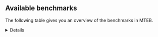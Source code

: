 ## Available benchmarks
The following table gives you an overview of the benchmarks in MTEB.

<details>

<!-- This allows the table to be autogenerated in the future: -->
<!-- BENCHMARKS TABLE START -->

| Name | Leaderboard name | # Tasks | Task Types | Domains | Languages |
|------|------------------|---------|------------|---------|-----------|
| [BEIR](https://arxiv.org/abs/2104.08663) | BEIR | 15 | Retrieval: 15 | [Financial, News, Academic, Government, Programming, Medical, Non-fiction, Blog, Written, Web, Social, Encyclopaedic, Reviews] | eng |
| [BEIR-NL](https://arxiv.org/abs/2412.08329) | BEIR-NL | 15 | Retrieval: 15 | [Academic, Non-fiction, Medical, Written, Web, Encyclopaedic] | nld |
| [BRIGHT](https://brightbenchmark.github.io/) | BRIGHT | 1 | Retrieval: 1 | [Non-fiction, Written] | eng |
| [BRIGHT (long)](https://brightbenchmark.github.io/) | BRIGHT (long) | 1 | Retrieval: 1 | [Non-fiction, Written] | eng |
| [BuiltBench(eng)](https://arxiv.org/abs/2411.12056) | BuiltBench(eng) | 4 | Clustering: 2, Retrieval: 1, Reranking: 1 | [Written, Engineering] | eng |
| [ChemTEB](https://arxiv.org/abs/2412.00532) | Chemical | 27 | BitextMining: 1, Classification: 17, Clustering: 2, PairClassification: 5, Retrieval: 2 | [Chemistry] | ces,eng,fra,jpn,por,tur,zho,kor,nld,msa,deu,spa,hin |
| [CoIR](https://github.com/CoIR-team/coir) | Code Information Retrieval | 10 | Retrieval: 10 | [Programming, Written] | go,php,java,eng,sql,c++,python,ruby,javascript |
| [CodeRAG](https://arxiv.org/abs/2406.14497) | CodeRAG | 4 | Reranking: 4 | [Programming] | python |
| [Encodechka](https://github.com/avidale/encodechka) | Encodechka | 7 | STS: 2, Classification: 4, PairClassification: 1 | [News, Fiction, Government, Non-fiction, Written, Web, Social] | rus |
| [FollowIR](https://arxiv.org/abs/2403.15246) | Instruction Following | 3 | InstructionRetrieval: 3 | [News, Written] | eng |
| [LongEmbed](https://arxiv.org/abs/2404.12096v2) | Long-context Retrieval | 6 | Retrieval: 6 | [Fiction, Academic, Blog, Non-fiction, Written, Encyclopaedic, Spoken] | eng |
| [MIEB(Img)](https://arxiv.org/abs/2504.10471) | Image only | 49 | Any2AnyRetrieval: 15, ImageClassification: 22, ImageClustering: 5, VisualSTS(eng): 5, VisualSTS(multi): 2 | [Spoken, News, Non-fiction, Medical, Blog, Written, Web, Social, Scene, Encyclopaedic, Reviews] | ara,eng,fra,tur,por,rus,cmn,kor,nld,spa,pol,deu,ita |
| [MIEB(Multilingual)](https://arxiv.org/abs/2504.10471) | Image-Text, Multilingual | 130 | ImageClassification: 22, ImageClustering: 5, ZeroShotClassification: 23, VisionCentricQA: 6, Compositionality: 7, VisualSTS(eng): 7, Any2AnyRetrieval: 45, DocumentUnderstanding: 10, Any2AnyMultilingualRetrieval: 3, VisualSTS(multi): 2 | [Spoken, Social, News, Academic, Non-fiction, Medical, Blog, Written, Web, Constructed, Scene, Encyclopaedic, Reviews] | fas,fil,eng,bul,swe,pol,fin,ell,ces,rus,por,est,dan,kor,nld,swa,hrv,tha,ukr,ben,fra,zho,cmn,hun,vie,deu,spa,tur,ita,heb,hin,mri,ara,jpn,ind,nor,tel,quz,ron |
| [MIEB(eng)](https://arxiv.org/abs/2504.10471) | Image-Text, English | 125 | ImageClassification: 22, ImageClustering: 5, ZeroShotClassification: 23, VisionCentricQA: 6, Compositionality: 7, VisualSTS(eng): 7, Any2AnyRetrieval: 45, DocumentUnderstanding: 10 | [Spoken, Social, News, Academic, Non-fiction, Medical, Blog, Written, Web, Constructed, Scene, Encyclopaedic, Reviews] | eng |
| [MIEB(lite)](https://arxiv.org/abs/2504.10471) | Image-Text, Lite | 51 | ImageClassification: 8, ImageClustering: 2, ZeroShotClassification: 7, VisionCentricQA: 5, Compositionality: 6, VisualSTS(eng): 2, VisualSTS(multi): 2, Any2AnyRetrieval: 11, DocumentUnderstanding: 6, Any2AnyMultilingualRetrieval: 2 | [Spoken, News, Academic, Non-fiction, Medical, Blog, Written, Web, Social, Scene, Encyclopaedic, Reviews] | fas,fil,eng,bul,swe,pol,fin,ell,ces,por,rus,est,dan,kor,nld,swa,hrv,tha,ukr,ben,fra,zho,cmn,hun,vie,deu,tur,spa,ita,heb,hin,mri,ara,jpn,ind,nor,tel,quz,ron |
| [MINERSBitextMining](https://arxiv.org/pdf/2406.07424) | MINERSBitextMining | 7 | BitextMining: 7 | [Written, Reviews, Social] | nov,awa,eng,pes,fry,cat,khm,pms,tam,max,cym,ell,por,sun,war,dan,hrv,jav,urd,gla,swh,abs,tha,arz,eus,mui,vie,arq,deu,tur,bos,nds,yor,yue,ido,slk,aze,ara,pcm,mhr,bre,cor,ron,mar,slv,uig,bul,tuk,swe,rej,pol,cha,hau,nob,gle,pam,bhp,bbc,kat,ben,ast,hin,xho,oci,nij,ang,mad,ace,ber,afr,mak,epo,fao,fin,sqi,ban,mon,bel,est,bjn,lvs,glg,wuu,ukr,amh,csb,fra,uzb,cmn,yid,kab,bug,dtp,ita,spa,heb,min,kur,jpn,ind,ceb,tzl,swg,ibo,mkd,nno,mal,hsb,orv,tat,ces,dsb,ina,rus,kor,nld,hye,lit,ile,lfn,tgl,isl,hun,kaz,zsm,srp,kzj,cbk,gsw,lat,tel,bew |
| MTEB(Code, v1) | Code | 12 | Retrieval: 12 | [Programming, Written] | go,php,java,rust,eng,shell,sql,c++,python,ruby,javascript,typescript,swift,scala,c |
| MTEB(Europe, v1) | European | 74 | BitextMining: 7, Classification: 21, Clustering: 8, Retrieval: 15, InstructionRetrieval: 3, MultilabelClassification: 2, PairClassification: 6, Reranking: 3, STS: 9 | [Fiction, Academic, Government, Blog, Programming, Encyclopaedic, Subtitles, Non-fiction, Medical, Written, Web, Constructed, Reviews, Financial, News, Social, Spoken, Religious, Legal] | eng,bul,swe,nno,pol,nob,fao,gle,fin,ell,ces,por,est,dan,nld,hrv,lit,lav,mlt,eus,rom,fra,isl,hun,deu,spa,ita,slk,ron,slv |
| MTEB(Indic, v1) | Indic | 23 | BitextMining: 4, Clustering: 1, Classification: 13, PairClassification: 1, Retrieval: 2, Reranking: 1, STS: 1 | [Reviews, News, Fiction, Government, Non-fiction, Legal, Religious, Written, Web, Social, Constructed, Encyclopaedic, Spoken] | snd,awa,eng,mal,tam,bgc,pan,bod,mup,doi,mwr,raj,kan,boy,urd,ory,mai,nep,gbm,ben,asm,pus,sat,hin,hne,san,bho,gom,kas,tel,guj,mni,brx,mar,npi |
| MTEB(Law, v1) | Legal | 8 | Retrieval: 8 | [Legal, Written] | deu,zho,eng |
| MTEB(Medical, v1) | Medical | 12 | Retrieval: 9, Clustering: 2, Reranking: 1 | [Academic, Government, Non-fiction, Medical, Written, Web] | ara,eng,fra,rus,zho,cmn,kor,vie,pol,spa |
| MTEB(Multilingual, v1) | Multilingual | 132 | BitextMining: 13, Classification: 43, Clustering: 17, Retrieval: 18, InstructionRetrieval: 3, MultilabelClassification: 5, PairClassification: 11, Reranking: 6, STS: 16 | [Fiction, Academic, Government, Blog, Programming, Encyclopaedic, Subtitles, Non-fiction, Medical, Written, Web, Constructed, Reviews, Financial, News, Social, Spoken, Entertainment, Religious, Legal] | ong,hns,awa,fil,pes,wiu,khs,wos,khm,enq,kbc,snp,qvw,cym,bus,ell,doi,kdl,knc,sun,mcd,yaa,myy,amx,ote,kek,cac,qxh,agu,mpt,ary,sxb,mgh,mpx,ntu,sbs,bzj,kmb,hmo,bhl,bjp,vie,cui,ura,muy,ido,chk,nin,aze,tee,rwo,bgs,mic,pcm,gvf,khz,pir,vid,gah,guj,xla,ffm,cya,alq,mcr,tif,ziw,msa,pls,tum,pwg,dhg,ese,rkb,zos,ign,sny,pol,cha,ntj,apb,bgc,kbh,jae,cnl,knf,buk,mzz,cpc,som,lao,ino,swa,ckb,kmh,boa,cso,cta,run,caf,kbq,tir,quf,qvh,cpu,pma,nuy,pjt,tyv,geb,qxo,azz,msm,kea,msk,poi,sue,ubu,wal,zaw,xho,ang,agd,glk,san,yka,bsj,kgp,cuk,gnw,tlf,otq,aoi,mlh,bvd,kon,dif,bef,cav,tcs,nwi,mbc,kud,kde,usp,fin,qve,bdd,szl,bqp,bmr,rop,tsn,tfr,ikk,agr,mdy,est,lvs,pao,bmu,tca,shp,glg,bsn,tzm,mcb,amh,zlm,dtp,bjz,ncj,heb,quh,acq,min,hbo,hne,trc,ind,zao,tzl,apu,kas,qup,sbe,swg,ndg,yon,cut,bxh,acf,lgl,zca,kmr,kpw,kwd,sag,meq,snd,hop,jiv,zpq,cgc,dji,wrk,qvm,gui,arl,awb,ttc,nqo,rus,tpz,cax,kwf,mlt,yle,gbm,zpl,mbl,iws,heg,hla,cbs,hun,emi,cth,tbg,sri,tsw,prf,jac,atd,mri,cpy,zsm,kzj,tnk,hto,ubr,hix,meu,gsw,shj,khk,qul,gfk,lim,krc,quy,fij,nov,esk,xtm,ssd,nak,nhu,faa,imo,mox,okv,ptp,snn,wnu,zpc,csb,cbt,nou,myw,tuo,aak,nnq,qwh,lav,arp,gyr,nop,tuf,wol,por,war,bon,wap,yss,anv,nhw,urd,yut,crx,pri,hch,tha,twi,sna,eri,arz,eus,aoj,ctu,kze,atg,dgz,rug,sgz,bjv,waj,zaj,mui,aso,blz,mie,glv,tur,yor,cwe,bkd,ood,beu,abx,kyc,gom,div,mhr,nhe,gul,nhy,cjv,pib,mar,yal,tuc,gnn,bpr,kwi,ncu,tzo,wim,sbk,fur,agn,apw,bzh,isn,nob,wbp,beo,kam,cot,sgb,kpx,uvl,kto,lid,mks,zad,ven,quc,bbc,top,cab,gux,kat,mxb,agt,for,nfa,mil,gun,amp,xbi,cjo,srm,mqj,con,hin,lbk,bnp,nya,ncl,kin,iou,mee,byx,ape,sim,urw,ace,kaq,mad,gum,nhr,awk,srq,mig,zab,npi,mvn,nlg,fuf,pap,ian,yap,mak,fao,mhl,tzj,kql,wed,bod,ayr,mon,mpj,nyu,bel,stp,smk,kos,bjn,grc,mai,mmx,nii,mph,dgr,fra,guh,wuv,nhg,cmn,lij,uzb,bem,amo,kab,kmo,spa,kur,dwr,too,amu,nys,apz,ipi,taj,mag,daa,xon,dww,kik,smo,wnc,arn,kup,nas,snx,scn,vec,yrb,mjc,ppo,piu,tmd,xav,orv,jao,dik,kmu,pan,bmk,kqc,kbp,zpo,fai,mup,aly,lif,inb,omw,dsb,arb,lit,tac,als,aer,uli,kmg,gdr,ile,lfn,rom,nss,fon,kje,bch,ded,kew,bki,dyu,amm,caa,zpu,cmo,miz,kvn,spl,mgc,urb,zac,kaz,aby,cao,kgf,qxn,crh,ots,uzn,mcq,tbo,jic,amr,txq,ruf,cbc,ikw,bkq,kkc,plt,prs,eng,yby,zga,mbs,dah,kqf,plu,wro,zam,nso,agg,qub,max,zas,ngp,bam,tso,sus,cbi,kqw,nko,ake,knj,pio,udu,dan,xtd,sll,raj,chz,abs,crn,alp,far,chf,auy,mux,mkn,kms,suz,mpm,upv,grn,tew,gup,bos,nds,sco,yue,kpg,bmh,cuc,avt,amn,ixl,kyq,mca,mbh,pah,pon,bho,slk,atb,ara,bre,tav,ron,are,slv,aii,mqb,kbm,mps,aau,bul,ssx,mva,hat,swe,txu,qvc,hau,kpj,adz,gle,kyg,bba,gvs,gub,cbu,spp,mbb,mya,ycn,pam,ksd,wmw,luo,mos,bhp,mti,ksj,awx,dob,zav,yuj,ben,kvg,lmo,nbq,nvm,ast,tpa,kwj,otn,tbz,myk,sua,obo,zia,oci,nij,chq,kpf,zar,box,hus,wrs,bak,mib,shn,viv,srn,cbr,cak,yuw,aeb,ken,dov,wer,mav,tof,mxp,aom,epo,mto,tos,bkx,mxq,lex,fuv,nde,mwr,msc,ars,kyf,djr,jid,tku,swp,kmk,ssg,zap,opm,reg,nep,tah,zai,sab,maz,hvn,xsi,ita,mkl,sat,agm,taq,mey,gmv,bqc,tna,ceb,mwf,gai,bzd,tdt,ter,fuc,big,ibo,mam,mwc,msy,wat,kne,kkl,zpm,cco,cme,yaq,mal,bps,mna,pbt,tvk,klv,mlg,ltz,apr,sah,bco,ces,ebk,huv,kiw,rai,myu,nld,att,rgu,kor,sot,hye,lcm,nab,apn,tbc,tgl,gdn,mco,qvs,soq,cux,orm,auc,mbt,snc,ton,wmt,srp,gvc,ewe,aai,djk,npl,aui,cbk,leu,nor,gof,lat,mop,zat,fas,ssw,cbv,toc,cat,fry,klt,pms,tam,hot,etr,azb,tcz,car,cop,ktm,ons,pab,rro,lua,ztq,rmc,hui,cjk,bao,clu,kan,acu,llg,hrv,boj,jav,swh,gla,tgo,gaz,byr,vmy,usa,kjs,mit,tpi,yre,row,lus,ame,haw,lww,svk,hlt,bea,arq,aey,nho,dgc,deu,mio,ngu,azj,sin,aia,nif,mkj,urt,tnp,zpv,dad,kgk,tiw,bgt,cor,ndj,bbr,cof,gng,maq,huu,mni,brx,mpp,tbf,uig,qvz,zsr,hmn,zyp,sey,msb,tuk,aon,seh,srd,rej,ptu,naf,jvn,kqa,lin,maj,poe,mxt,ajp,bvr,soy,mle,kac,aaz,cek,mir,acm,kiz,cpa,emp,nhi,taw,otm,blw,nca,wiv,lac,asm,gaw,pus,sja,nna,lug,gvn,cpb,guo,kue,ulk,tiy,hub,wsk,met,apc,ntp,xed,anh,ber,mau,cle,fuh,roo,jni,mwp,dop,tke,tim,knv,tnn,wbi,yad,amf,poy,fue,zaa,lbb,nus,azg,afr,pag,bbb,mwe,ban,sqi,noa,acr,bjr,csy,mlp,tgp,zul,aka,cub,ltg,poh,amk,wuu,not,mcf,ukr,mmo,zho,dwy,gam,yid,rmy,bug,bss,dzo,umb,tgk,tnc,spm,ghs,chd,jpn,nsn,gwi,kdc,ata,zty,tod,toj,ctp,wln,kpr,bjk,bsp,mbj,mkd,ilo,nno,hsb,zpz,nch,med,tte,yva,tat,ina,uvh,boy,eko,mek,ory,cap,sps,spy,xnn,mih,isl,chv,mgw,kyz,tet,mcp,qvn,tue,cnt,abt,bhg,tpt,gym,uri,shi,ksr,maa,ydd,tel,cni,pad,yml,kir,bew |
| [MTEB(Scandinavian, v1)](https://kennethenevoldsen.github.io/scandinavian-embedding-benchmark/) | Scandinavian | 28 | BitextMining: 2, Classification: 13, Retrieval: 7, Clustering: 6 | [Reviews, News, Fiction, Government, Non-fiction, Blog, Legal, Written, Web, Social, Encyclopaedic, Spoken] | isl,dan,swe,nno,nob,fao |
| [MTEB(cmn, v1)](https://github.com/FlagOpen/FlagEmbedding/tree/master/research/C_MTEB) | Chinese | 32 | Retrieval: 8, Reranking: 4, PairClassification: 2, Clustering: 4, STS: 7, Classification: 7 | [Financial, Academic, Government, Non-fiction, Medical, Entertainment, Written] | cmn |
| [MTEB(deu, v1)](https://arxiv.org/html/2401.02709v1) | German | 19 | Classification: 6, Clustering: 4, PairClassification: 2, Reranking: 1, Retrieval: 4, STS: 2 | [Reviews, News, Non-fiction, Legal, Written, Web, Encyclopaedic, Spoken] | deu |
| MTEB(eng, v1) | English Legacy | 56 | Classification: 12, Retrieval: 15, Clustering: 11, Reranking: 4, STS: 10, PairClassification: 3, Summarization: 1 | [Spoken, Financial, News, Academic, Government, Programming, Medical, Non-fiction, Blog, Written, Web, Social, Encyclopaedic, Reviews] | eng |
| MTEB(eng, v2) | English | 41 | Retrieval: 10, Clustering: 8, Reranking: 2, STS: 9, Classification: 8, PairClassification: 3, Summarization: 1 | [Spoken, Financial, News, Academic, Programming, Medical, Non-fiction, Blog, Written, Web, Social, Encyclopaedic, Reviews] | eng |
| MTEB(fas, beta) | Farsi (BETA) | 60 | Classification: 18, Clustering: 5, PairClassification: 8, Reranking: 2, Retrieval: 21, STS: 3, BitextMining: 3 | [Reviews, News, Academic, Blog, Medical, Religious, Written, Web, Social, Encyclopaedic, Spoken] | fas |
| [MTEB(fra, v1)](https://arxiv.org/abs/2405.20468) | French | 25 | Classification: 6, Clustering: 7, PairClassification: 1, Reranking: 2, Retrieval: 5, STS: 3, Summarization: 1 | [Reviews, News, Academic, Non-fiction, Legal, Written, Web, Social, Encyclopaedic, Spoken] | fra,eng |
| [MTEB(jpn, v1)](https://github.com/sbintuitions/JMTEB) | Japanese | 16 | Clustering: 2, Classification: 4, STS: 2, PairClassification: 1, Retrieval: 6, Reranking: 1 | [Reviews, News, Academic, Non-fiction, Written, Web, Encyclopaedic, Spoken] | jpn |
| MTEB(kor, v1) | Korean | 6 | Classification: 1, Reranking: 1, Retrieval: 2, STS: 2 | [Reviews, News, Written, Web, Encyclopaedic, Spoken] | kor |
| [MTEB(pol, v1)](https://arxiv.org/abs/2405.10138) | Polish | 17 | Classification: 7, Clustering: 3, PairClassification: 4, STS: 3 | [Reviews, News, Academic, Fiction, Non-fiction, Legal, Written, Web, Social, Spoken] | pol |
| [MTEB(rus, v1)](https://aclanthology.org/2023.eacl-main.148/) | Russian | 23 | Classification: 9, Clustering: 3, MultilabelClassification: 2, PairClassification: 1, Reranking: 2, Retrieval: 3, STS: 3 | [Spoken, News, Academic, Blog, Written, Web, Social, Encyclopaedic, Reviews] | rus |
| [NanoBEIR](https://huggingface.co/collections/zeta-alpha-ai/nanobeir-66e1a0af21dfd93e620cd9f6) | NanoBEIR | 13 | Retrieval: 13 | [News, Academic, Non-fiction, Medical, Written, Web, Social, Encyclopaedic] | eng |
| [RAR-b](https://arxiv.org/abs/2404.06347) | Reasoning retrieval | 17 | Retrieval: 17 | [Programming, Encyclopaedic, Written] | eng |

<!-- BENCHMARKS TABLE END -->

